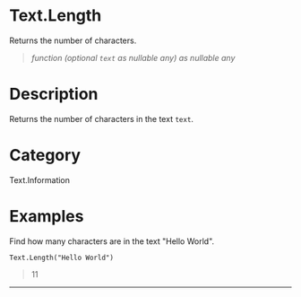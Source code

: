 ﻿# Text.Length
Returns the number of characters.
> _function (optional <code>text</code> as nullable any) as nullable any_
# Description 
Returns the number of characters in the text <code>text</code>.
# Category 
Text.Information
# Examples 
Find how many characters are in the text "Hello World".
```
Text.Length("Hello World")
```
> 11
***

